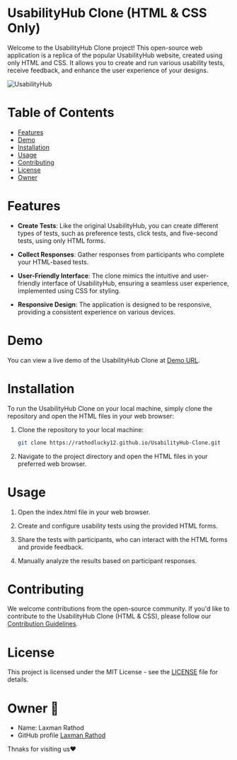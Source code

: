 # UsabilityHub Clone (HTML & CSS Only)

Welcome to the UsabilityHub Clone project! This open-source web application is a replica of the popular UsabilityHub website, created using only HTML and CSS. It allows you to create and run various usability tests, receive feedback, and enhance the user experience of your designs.

![UsabilityHub](https://github.com/rathodlucky12/UsabilityHub-Clone/assets/131651450/370059cd-d435-4a29-a2c1-a2ae134e39c5)


# Table of Contents
- [Features](#features)
- [Demo](#demo)
- [Installation](#installation)
- [Usage](#usage)
- [Contributing](#contributing)
- [License](#license)
- [Owner](#owner)

# Features
- **Create Tests**: Like the original UsabilityHub, you can create different types of tests, such as preference tests, click tests, and five-second tests, using only HTML forms.

- **Collect Responses**: Gather responses from participants who complete your HTML-based tests.

- **User-Friendly Interface**: The clone mimics the intuitive and user-friendly interface of UsabilityHub, ensuring a seamless user experience, implemented using CSS for styling.

- **Responsive Design**: The application is designed to be responsive, providing a consistent experience on various devices.

# Demo
You can view a live demo of the UsabilityHub Clone at [Demo URL](https://rathodlucky12.github.io/UsabilityHub-Clone).

# Installation
To run the UsabilityHub Clone on your local machine, simply clone the repository and open the HTML files in your web browser:

1. Clone the repository to your local machine:
   ```sh
   git clone https://rathodlucky12.github.io/UsabilityHub-Clone.git
   ```

2. Navigate to the project directory and open the HTML files in your preferred web browser.

# Usage
1. Open the index.html file in your web browser.

2. Create and configure usability tests using the provided HTML forms.

3. Share the tests with participants, who can interact with the HTML forms and provide feedback.

4. Manually analyze the results based on participant responses.

# Contributing
We welcome contributions from the open-source community. If you'd like to contribute to the UsabilityHub Clone (HTML & CSS), please follow our [Contribution Guidelines](CONTRIBUTING.md).

# License
This project is licensed under the MIT License - see the [LICENSE](LICENSE) file for details.

# Owner 🌟
 - Name: Laxman Rathod
 - GitHub profile [Laxman Rathod](https//www.github.com/rathodlucky12)

Thnaks for visiting us❤️
